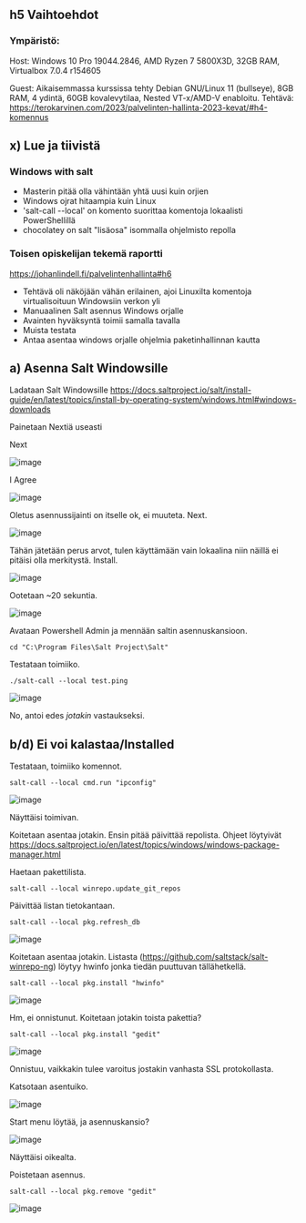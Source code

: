 ## h5 Vaihtoehdot

### Ympäristö:

Host: Windows 10 Pro 19044.2846, AMD Ryzen 7 5800X3D, 32GB RAM, Virtualbox 7.0.4 r154605

Guest: Aikaisemmassa kurssissa tehty Debian GNU/Linux 11 (bullseye), 8GB RAM, 4 ydintä, 60GB kovalevytilaa, Nested VT-x/AMD-V enabloitu.
Tehtävä: https://terokarvinen.com/2023/palvelinten-hallinta-2023-kevat/#h4-komennus

## x) Lue ja tiivistä

### Windows with salt

- Masterin pitää olla vähintään yhtä uusi kuin orjien
- Windows ojrat hitaampia kuin Linux
- 'salt-call --local' on komento suorittaa komentoja lokaalisti PowerShellillä
- chocolatey on salt "lisäosa" isommalla ohjelmisto repolla


### Toisen opiskelijan tekemä raportti

https://johanlindell.fi/palvelintenhallinta#h6

- Tehtävä oli näköjään vähän erilainen, ajoi Linuxilta komentoja virtualisoituun Windowsiin verkon yli
- Manuaalinen Salt asennus Windows orjalle
- Avainten hyväksyntä toimii samalla tavalla
- Muista testata
- Antaa asentaa windows orjalle ohjelmia paketinhallinnan kautta

## a) Asenna Salt Windowsille

Ladataan Salt Windowsille https://docs.saltproject.io/salt/install-guide/en/latest/topics/install-by-operating-system/windows.html#windows-downloads

Painetaan Nextiä useasti

Next

![image](https://user-images.githubusercontent.com/122888695/235444391-d2d6c218-f618-440c-8c0c-a9fed41e36b5.png)

I Agree

![image](https://user-images.githubusercontent.com/122888695/235444450-2fc71e54-8111-4d74-9d74-69eaa4f86b0a.png)


Oletus asennussijainti on itselle ok, ei muuteta. Next.

![image](https://user-images.githubusercontent.com/122888695/235444481-ccb41414-5c48-4124-aea3-ac539651240b.png)

Tähän jätetään perus arvot, tulen käyttämään vain lokaalina niin näillä ei pitäisi olla merkitystä. Install.

![image](https://user-images.githubusercontent.com/122888695/235444528-7044aaea-108f-42d1-92ae-cbf4b60c2bca.png)

Ootetaan ~20 sekuntia. 

![image](https://user-images.githubusercontent.com/122888695/235444621-0f679e95-3960-4e34-9e63-061370f7d254.png)

Avataan Powershell Admin ja mennään saltin asennuskansioon.

    cd "C:\Program Files\Salt Project\Salt"
    
Testataan toimiiko.

    ./salt-call --local test.ping
    
![image](https://user-images.githubusercontent.com/122888695/235445308-0bb3f977-5853-4492-8f63-8038e7738e23.png)

No, antoi edes _jotakin_ vastaukseksi.

## b/d) Ei voi kalastaa/Installed

Testataan, toimiiko komennot.

    salt-call --local cmd.run "ipconfig"

![image](https://user-images.githubusercontent.com/122888695/235448622-1cf37843-c881-43be-a2b5-c89610e664e1.png)

Näyttäisi toimivan.

Koitetaan asentaa jotakin. Ensin pitää päivittää repolista. Ohjeet löytyivät https://docs.saltproject.io/en/latest/topics/windows/windows-package-manager.html

Haetaan pakettilista.

    salt-call --local winrepo.update_git_repos
    
Päivittää listan tietokantaan.

    salt-call --local pkg.refresh_db
    

![image](https://user-images.githubusercontent.com/122888695/235447632-7e07f5d9-c0ee-4e94-b3eb-c87203c8075e.png)

Koitetaan asentaa jotakin. Listasta (https://github.com/saltstack/salt-winrepo-ng) löytyy hwinfo jonka tiedän puuttuvan tällähetkellä.

    salt-call --local pkg.install "hwinfo"

![image](https://user-images.githubusercontent.com/122888695/235448035-c60eeb39-d842-49f6-a112-98f125a38372.png)

Hm, ei onnistunut. Koitetaan jotakin toista pakettia?

    salt-call --local pkg.install "gedit"
    
![image](https://user-images.githubusercontent.com/122888695/235448163-6ea7f426-77ed-4747-ae63-a49b8b1d2fb7.png)

Onnistuu, vaikkakin tulee varoitus jostakin vanhasta SSL protokollasta.

Katsotaan asentuiko.

![image](https://user-images.githubusercontent.com/122888695/235448354-a8ee334c-632f-43bc-a200-41a663074d22.png)

Start menu löytää, ja asennuskansio?

![image](https://user-images.githubusercontent.com/122888695/235448401-090d61ab-4ad5-4f39-861e-48a6a2c7f78f.png)

Näyttäisi oikealta.

Poistetaan asennus.

    salt-call --local pkg.remove "gedit"
    
![image](https://user-images.githubusercontent.com/122888695/235448830-19c161f5-8d17-41e1-8a89-e266cbe6af46.png)

